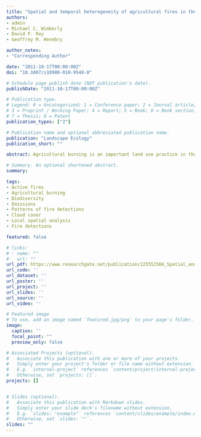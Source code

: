 ```yaml
---
title: "Spatial and temporal heterogeneity of agricultural fires in the central United States in relation to land cover and land use"
authors:
- admin
- Michael C. Wimberly
- David P. Roy
- Geoffrey M. Henebry

author_notes:
- "Corresponding Author"

date: "2011-10-17T00:00:00Z"
doi: "10.1007/s10980-010-9548-0"

# Schedule page publish date (NOT publication's date).
publishDate: "2011-10-17T00:00:00Z"

# Publication type.
# Legend: 0 = Uncategorized; 1 = Conference paper; 2 = Journal article;
# 3 = Preprint / Working Paper; 4 = Report; 5 = Book; 6 = Book section;
# 7 = Thesis; 8 = Patent
publication_types: ["2"]

# Publication name and optional abbreviated publication name.
publication: "Landscape Ecology"
publication_short: ""

abstract: Agricultural burning is an important land use practice in the central U.S. but has received little attention in the literature, whereas most of the focus has been on wildfires in forested areas. Given the effects that agricultural burning can have on biodiversity and emissions of greenhouse gasses, there is a need to quantify the spatial and temporal patterns of fire in agricultural landscapes of the central U.S. Three years (2006–2008) of the MODIS 1 km daily active fire product generated from the MODIS Terra and Aqua satellite data were used. The 2007 Cropland Data Layer developed by the U.S. Department of Agriculture was used to examine fire distribution by land cover/land use (LCLU) type. Global ordinary least square (OLS) models and local geographically weighted regression (GWR) analyses were used to explore spatial variability in relationships between fire detection density and LCLU classes. The monthly total number of fire detections peaked in April and the density of fire detections (number of fires/km2/3 years) was generally higher in areas dominated by agriculture than areas dominated by forest. Fire seasonality varied among areas dominated by different types of agriculture and land use. The effects of LCLU classes on fire detection density varied spatially, with grassland being the primary correlate of fire detection density in eastern Kansas; whereas wheat cropping was important in central Kansas, northeast North Dakota, and northwest Minnesota.

# Summary. An optional shortened abstract.
summary: 

tags:
- Active fires
- Agricultural burning
- Biodiversity
- Emissions
- Patterns of fire detections
- Cloud cover
- Local spatial analysis
- Fire detections

featured: false

# links:
# - name: ""
#   url: ""
url_pdf: https://www.researchgate.net/publication/225552566_Spatial_and_temporal_heterogeneity_of_agricultural_fires_in_the_central_United_States_in_relation_to_land_cover_and_land_use
url_code: ''
url_dataset: ''
url_poster: ''
url_project: ''
url_slides: ''
url_source: ''
url_video: ''

# Featured image
# To use, add an image named `featured.jpg/png` to your page's folder. 
image:
  caption: ''
  focal_point: ""
  preview_only: false

# Associated Projects (optional).
#   Associate this publication with one or more of your projects.
#   Simply enter your project's folder or file name without extension.
#   E.g. `internal-project` references `content/project/internal-project/index.md`.
#   Otherwise, set `projects: []`.
projects: []


# Slides (optional).
#   Associate this publication with Markdown slides.
#   Simply enter your slide deck's filename without extension.
#   E.g. `slides: "example"` references `content/slides/example/index.md`.
#   Otherwise, set `slides: ""`.
slides: ""
---
```



